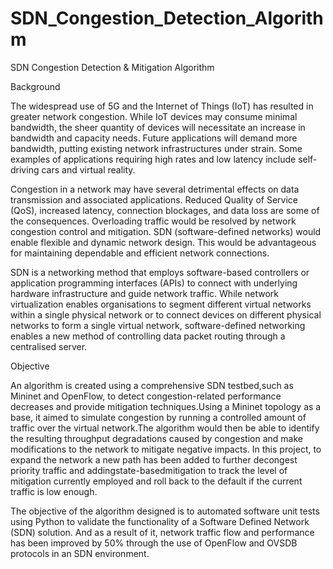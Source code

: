 # SDN_Congestion_Detection_Algorithm
SDN Congestion Detection &amp; Mitigation Algorithm

Background

The widespread use of 5G and the Internet of Things (IoT) has resulted in greater network congestion. While IoT devices may consume minimal bandwidth, the sheer quantity of devices will necessitate an increase in bandwidth and capacity needs. Future applications will demand more bandwidth, putting existing network infrastructures under strain. Some examples of applications requiring high rates and low latency include self-driving cars and virtual reality.

Congestion in a network may have several detrimental effects on data transmission and associated applications. Reduced Quality of Service (QoS), increased latency, connection blockages, and data loss are some of the consequences. Overloading traffic would be resolved by network congestion control and mitigation. SDN (software-defined networks) would enable flexible and dynamic network design. This would be advantageous for maintaining dependable and efficient network connections.

SDN is a networking method that employs software-based controllers or application programming interfaces (APIs) to connect with underlying hardware infrastructure and guide network traffic. While network virtualization enables organisations to segment different virtual networks within a single physical network or to connect devices on different physical networks to form a single virtual network, software-defined networking enables a new method of controlling data packet routing through a centralised server.

Objective

An algorithm is created using a comprehensive SDN testbed,such as Mininet and OpenFlow, to detect congestion-related performance decreases and provide mitigation techniques.Using a Mininet topology as a base, it aimed to simulate congestion by running a controlled amount of traffic over the virtual network.The algorithm would then be able to identify the resulting throughput degradations caused by congestion and make modifications to the network to mitigate negative impacts. In this project, to expand the network a new path has been added to further decongest priority traffic and addingstate-basedmitigation to track the level of mitigation currently employed and roll back to the default if the current traffic is low enough.

The objective of the algorithm designed is to  automated software unit tests using Python to validate the functionality of a Software Defined Network (SDN) solution. And as a result of it, network traffic flow and performance has been improved by 50% through the use of OpenFlow and OVSDB protocols in an SDN environment.

